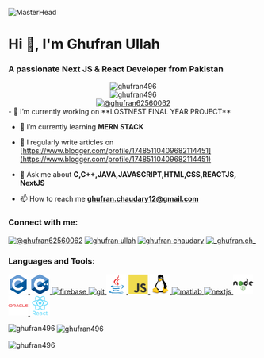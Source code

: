 ![MasterHead](https://png.pngtree.com/background/20220729/original/pngtree-programming-and-coding-banner-working-picture-image_1862296.jpg)
<h1 style={{ fontSize: '2.5rem', fontWeight: 'bold', marginBottom: '10px' }}>Hi 👋, I'm Ghufran Ullah</h1>
  <h3 style={{ marginBottom: '20px' }}>A passionate Next JS & React Developer from Pakistan</h3>

<div align="center">
  <img src="https://komarev.com/ghpvc/?username=ghufran496&label=Profile%20views&color=0e75b6&style=flat" alt="ghufran496" />
</div>

<div align="center">
  <a href="https://github.com/ryo-ma/github-profile-trophy"><img src="https://github-profile-trophy.vercel.app/?username=ghufran496" alt="ghufran496" /></a>
</div>

<div align="center">
  <a href="https://twitter.com/@ghufran62560062" target="blank"><img src="https://img.shields.io/twitter/follow/@ghufran62560062?logo=twitter&style=for-the-badge" alt="@ghufran62560062" /></a>
</div>
- 🔭 I’m currently working on **LOSTNEST FINAL YEAR PROJECT**

- 🌱 I’m currently learning **MERN STACK**

- 📝 I regularly write articles on [https://www.blogger.com/profile/17485110409682114451](https://www.blogger.com/profile/17485110409682114451)

- 💬 Ask me about **C,C++,JAVA,JAVASCRIPT,HTML,CSS,REACTJS, NextJS**

- 📫 How to reach me **ghufran.chaudary12@gmail.com**

<h3 align="left">Connect with me:</h3>
<p align="left">
<a href="https://twitter.com/@ghufran62560062" target="blank"><img align="center" src="https://raw.githubusercontent.com/rahuldkjain/github-profile-readme-generator/master/src/images/icons/Social/twitter.svg" alt="@ghufran62560062" height="30" width="40" /></a>
<a href="https://linkedin.com/in/ghufran ullah" target="blank"><img align="center" src="https://raw.githubusercontent.com/rahuldkjain/github-profile-readme-generator/master/src/images/icons/Social/linked-in-alt.svg" alt="ghufran ullah" height="30" width="40" /></a>
<a href="https://fb.com/ghufran chaudary" target="blank"><img align="center" src="https://raw.githubusercontent.com/rahuldkjain/github-profile-readme-generator/master/src/images/icons/Social/facebook.svg" alt="ghufran chaudary" height="30" width="40" /></a>
<a href="https://instagram.com/_ghufran.ch_" target="blank"><img align="center" src="https://raw.githubusercontent.com/rahuldkjain/github-profile-readme-generator/master/src/images/icons/Social/instagram.svg" alt="_ghufran.ch_" height="30" width="40" /></a>
</p>

<h3 align="left">Languages and Tools:</h3>
<p align="left"> <a href="https://www.cprogramming.com/" target="_blank" rel="noreferrer"> <img src="https://raw.githubusercontent.com/devicons/devicon/master/icons/c/c-original.svg" alt="c" width="40" height="40"/> </a> <a href="https://www.w3schools.com/cpp/" target="_blank" rel="noreferrer"> <img src="https://raw.githubusercontent.com/devicons/devicon/master/icons/cplusplus/cplusplus-original.svg" alt="cplusplus" width="40" height="40"/> </a> <a href="https://firebase.google.com/" target="_blank" rel="noreferrer"> <img src="https://www.vectorlogo.zone/logos/firebase/firebase-icon.svg" alt="firebase" width="40" height="40"/> </a> <a href="https://git-scm.com/" target="_blank" rel="noreferrer"> <img src="https://www.vectorlogo.zone/logos/git-scm/git-scm-icon.svg" alt="git" width="40" height="40"/> </a> <a href="https://www.java.com" target="_blank" rel="noreferrer"> <img src="https://raw.githubusercontent.com/devicons/devicon/master/icons/java/java-original.svg" alt="java" width="40" height="40"/> </a> <a href="https://developer.mozilla.org/en-US/docs/Web/JavaScript" target="_blank" rel="noreferrer"> <img src="https://raw.githubusercontent.com/devicons/devicon/master/icons/javascript/javascript-original.svg" alt="javascript" width="40" height="40"/> </a> <a href="https://www.linux.org/" target="_blank" rel="noreferrer"> <img src="https://raw.githubusercontent.com/devicons/devicon/master/icons/linux/linux-original.svg" alt="linux" width="40" height="40"/> </a> <a href="https://www.mathworks.com/" target="_blank" rel="noreferrer"> <img src="https://upload.wikimedia.org/wikipedia/commons/2/21/Matlab_Logo.png" alt="matlab" width="40" height="40"/> </a> <a href="https://nextjs.org/" target="_blank" rel="noreferrer"> <img src="https://cdn.worldvectorlogo.com/logos/nextjs-2.svg" alt="nextjs" width="40" height="40"/> </a> <a href="https://nodejs.org" target="_blank" rel="noreferrer"> <img src="https://raw.githubusercontent.com/devicons/devicon/master/icons/nodejs/nodejs-original-wordmark.svg" alt="nodejs" width="40" height="40"/> </a> <a href="https://www.oracle.com/" target="_blank" rel="noreferrer"> <img src="https://raw.githubusercontent.com/devicons/devicon/master/icons/oracle/oracle-original.svg" alt="oracle" width="40" height="40"/> </a> <a href="https://reactjs.org/" target="_blank" rel="noreferrer"> <img src="https://raw.githubusercontent.com/devicons/devicon/master/icons/react/react-original-wordmark.svg" alt="react" width="40" height="40"/> </a> </p>

<p><img align="left" src="https://github-readme-stats.vercel.app/api/top-langs?username=ghufran496&show_icons=true&locale=en&layout=compact" alt="ghufran496" /></p>

<p>&nbsp;<img align="center" src="https://github-readme-stats.vercel.app/api?username=ghufran496&show_icons=true&locale=en" alt="ghufran496" /></p>


<p><img align="center" src="https://github-readme-streak-stats.herokuapp.com/?user=ghufran496&" alt="ghufran496" /></p>


